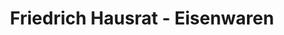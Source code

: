 ---
title: "Friedrich Hausrat - Eisenwaren"
url: /planegg/friedrich-hausrat-eisenwaren/
shop: Haushaltsartikel
---